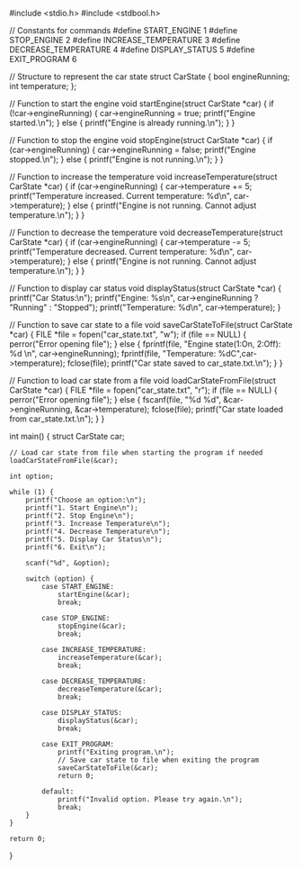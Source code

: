 #include <stdio.h>
#include <stdbool.h>

// Constants for commands
#define START_ENGINE 1
#define STOP_ENGINE 2
#define INCREASE_TEMPERATURE 3
#define DECREASE_TEMPERATURE 4
#define DISPLAY_STATUS 5
#define EXIT_PROGRAM 6

// Structure to represent the car state
struct CarState {
    bool engineRunning;
    int temperature;
};

// Function to start the engine
void startEngine(struct CarState *car) {
    if (!car->engineRunning) {
        car->engineRunning = true;
        printf("Engine started.\n");
    } else {
        printf("Engine is already running.\n");
    }
}

// Function to stop the engine
void stopEngine(struct CarState *car) {
    if (car->engineRunning) {
        car->engineRunning = false;
        printf("Engine stopped.\n");
    } else {
        printf("Engine is not running.\n");
    }
}

// Function to increase the temperature
void increaseTemperature(struct CarState *car) {
    if (car->engineRunning) {
        car->temperature += 5;
        printf("Temperature increased. Current temperature: %d\n", car->temperature);
    } else {
        printf("Engine is not running. Cannot adjust temperature.\n");
    }
}

// Function to decrease the temperature
void decreaseTemperature(struct CarState *car) {
    if (car->engineRunning) {
        car->temperature -= 5;
        printf("Temperature decreased. Current temperature: %d\n", car->temperature);
    } else {
        printf("Engine is not running. Cannot adjust temperature.\n");
    }
}

// Function to display car status
void displayStatus(struct CarState *car) {
    printf("Car Status:\n");
    printf("Engine: %s\n", car->engineRunning ? "Running" : "Stopped");
    printf("Temperature: %d\n", car->temperature);
}

// Function to save car state to a file
void saveCarStateToFile(struct CarState *car) {
    FILE *file = fopen("car_state.txt", "w");
    if (file == NULL) {
        perror("Error opening file");
    } else {
        fprintf(file, "Engine state(1:On, 2:Off): %d \n", car->engineRunning);
        fprintf(file, "Temperature: %dC",car->temperature);
        fclose(file);
        printf("Car state saved to car_state.txt.\n");
    }
}

// Function to load car state from a file
void loadCarStateFromFile(struct CarState *car) {
    FILE *file = fopen("car_state.txt", "r");
    if (file == NULL) {
        perror("Error opening file");
    } else {
        fscanf(file, "%d %d", &car->engineRunning, &car->temperature);
        fclose(file);
        printf("Car state loaded from car_state.txt.\n");
    }
}

int main() {
  struct CarState car;

    // Load car state from file when starting the program if needed
    loadCarStateFromFile(&car);

    int option;

    while (1) {
        printf("Choose an option:\n");
        printf("1. Start Engine\n");
        printf("2. Stop Engine\n");
        printf("3. Increase Temperature\n");
        printf("4. Decrease Temperature\n");
        printf("5. Display Car Status\n");
        printf("6. Exit\n");

        scanf("%d", &option);

        switch (option) {
            case START_ENGINE:
                startEngine(&car);
                break;

            case STOP_ENGINE:
                stopEngine(&car);
                break;

            case INCREASE_TEMPERATURE:
                increaseTemperature(&car);
                break;

            case DECREASE_TEMPERATURE:
                decreaseTemperature(&car);
                break;

            case DISPLAY_STATUS:
                displayStatus(&car);
                break;

            case EXIT_PROGRAM:
                printf("Exiting program.\n");
                // Save car state to file when exiting the program
                saveCarStateToFile(&car);
                return 0;

            default:
                printf("Invalid option. Please try again.\n");
                break;
        }
    }

    return 0;
}
